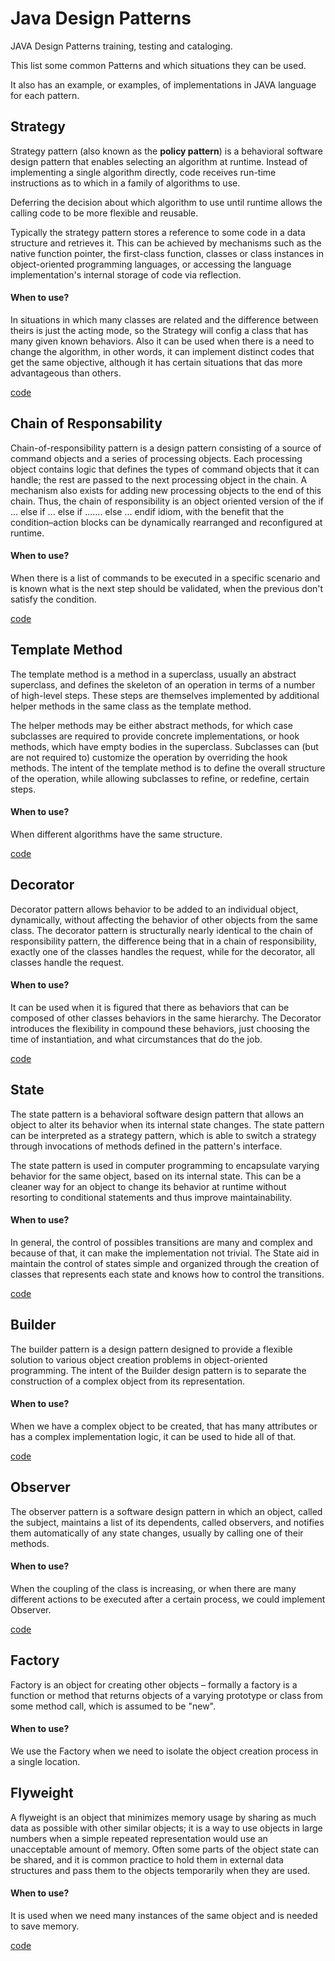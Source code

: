 # Java Design Patterns

JAVA Design Patterns training, testing and cataloging.

This list some common Patterns and which situations they can be used. 

It also has an example, or examples, of implementations in JAVA language for each pattern.

## Strategy

Strategy pattern (also known as the **policy pattern**) is a behavioral software design pattern that enables selecting an algorithm at runtime. Instead of implementing a single algorithm directly, code receives run-time instructions as to which in a family of algorithms to use.

Deferring the decision about which algorithm to use until runtime allows the calling code to be more flexible and reusable.

Typically the strategy pattern stores a reference to some code in a data structure and retrieves it. This can be achieved by mechanisms such as the native function pointer, the first-class function, classes or class instances in object-oriented programming languages, or accessing the language implementation's internal storage of code via reflection.

#### When to use?

In situations in which many classes are related and the difference between theirs is just the acting mode, so the Strategy will config a class that has many given known behaviors. Also it can be used when there is a need to change the algorithm, in other words, it can implement distinct codes that get the same objective, although it has certain situations that das more advantageous than others.

[code][strategy-code]

## Chain of Responsability

Chain-of-responsibility pattern is a design pattern consisting of a source of command objects and a series of processing objects. Each processing object contains logic that defines the types of command objects that it can handle; the rest are passed to the next processing object in the chain. A mechanism also exists for adding new processing objects to the end of this chain. Thus, the chain of responsibility is an object oriented version of the if ... else if ... else if ....... else ... endif idiom, with the benefit that the condition–action blocks can be dynamically rearranged and reconfigured at runtime.

#### When to use?

When there is a list of commands to be executed in a specific scenario and is known what is the next step should be validated, when the previous don't satisfy the condition.

[code][chain-of-responsability-code]

## Template Method

The template method is a method in a superclass, usually an abstract superclass, and defines the skeleton of an operation in terms of a number of high-level steps. These steps are themselves implemented by additional helper methods in the same class as the template method.

The helper methods may be either abstract methods, for which case subclasses are required to provide concrete implementations, or hook methods, which have empty bodies in the superclass. Subclasses can (but are not required to) customize the operation by overriding the hook methods. The intent of the template method is to define the overall structure of the operation, while allowing subclasses to refine, or redefine, certain steps.

#### When to use?

When different algorithms have the same structure.

[code][template-method-code]

## Decorator

Decorator pattern allows behavior to be added to an individual object, dynamically, without affecting the behavior of other objects from the same class. The decorator pattern is structurally nearly identical to the chain of responsibility pattern, the difference being that in a chain of responsibility, exactly one of the classes handles the request, while for the decorator, all classes handle the request.

#### When to use?

It can be used when it is figured that there as behaviors that can be composed of other classes behaviors in the same hierarchy. The Decorator introduces the flexibility in compound these behaviors, just choosing the time of instantiation, and what circumstances that do the job.

[code][decorator-code]

## State

The state pattern is a behavioral software design pattern that allows an object to alter its behavior when its internal state changes. The state pattern can be interpreted as a strategy pattern, which is able to switch a strategy through invocations of methods defined in the pattern's interface.

The state pattern is used in computer programming to encapsulate varying behavior for the same object, based on its internal state. This can be a cleaner way for an object to change its behavior at runtime without resorting to conditional statements and thus improve maintainability.

#### When to use?

In general, the control of possibles transitions are many and complex and because of that, it can make the implementation not trivial. The State aid in maintain the control of states simple and organized through the creation of classes that represents each state and knows how to control the transitions.

[code][state-code]

## Builder

The builder pattern is a design pattern designed to provide a flexible solution to various object creation problems in object-oriented programming. The intent of the Builder design pattern is to separate the construction of a complex object from its representation.

#### When to use?

When we have a complex object to be created, that has many attributes or has a complex implementation logic, it can be used to hide all of that.

[code][builder-code]

## Observer

The observer pattern is a software design pattern in which an object, called the subject, maintains a list of its dependents, called observers, and notifies them automatically of any state changes, usually by calling one of their methods.

#### When to use?

When the coupling of the class is increasing, or when there are many different actions to be executed after a certain process, we could implement Observer.

[code][observer-code]

## Factory

Factory is an object for creating other objects – formally a factory is a function or method that returns objects of a varying prototype or class from some method call, which is assumed to be "new".

#### When to use?

We use the Factory when we need to isolate the object creation process in a single location.

## Flyweight

A flyweight is an object that minimizes memory usage by sharing as much data as possible with other similar objects; it is a way to use objects in large numbers when a simple repeated representation would use an unacceptable amount of memory. Often some parts of the object state can be shared, and it is common practice to hold them in external data structures and pass them to the objects temporarily when they are used.

#### When to use?

It is used when we need many instances of the same object and is needed to save memory.

[code][factory-code]

[chain-of-responsability-code]: https://github.com/josielborges/java-design-patterns/tree/master/src/br/com/josielborges/designpatterns/chainofresponsability

[strategy-code]: https://github.com/josielborges/java-design-patterns/tree/master/src/br/com/josielborges/designpatterns/strategy

[template-method-code]: https://github.com/josielborges/java-design-patterns/tree/master/src/br/com/josielborges/designpatterns/templatemethod

[decorator-code]: https://github.com/josielborges/java-design-patterns/tree/master/src/br/com/josielborges/designpatterns/decorator

[state-code]: https://github.com/josielborges/java-design-patterns/tree/master/src/br/com/josielborges/designpatterns/state

[builder-code]: https://github.com/josielborges/java-design-patterns/tree/master/src/br/com/josielborges/designpatterns/builder

[observer-code]: https://github.com/josielborges/java-design-patterns/tree/master/src/br/com/josielborges/designpatterns/observer

[factory-code]: https://github.com/josielborges/java-design-patterns/tree/master/src/br/com/josielborges/designpatterns/factory